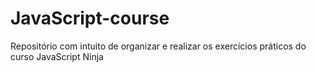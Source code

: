 # JavaScript-course

Repositório com intuito de organizar e realizar os exercícios práticos do curso JavaScript Ninja
